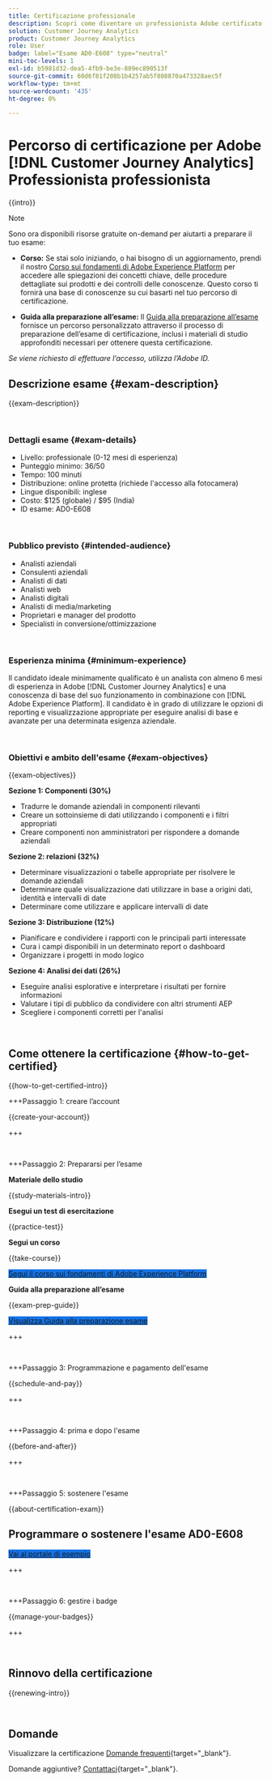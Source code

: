 ```yaml
---
title: Certificazione professionale
description: Scopri come diventare un professionista Adobe certificato in [!DNL Customer Journey Analytics]
solution: Customer Journey Analytics
product: Customer Journey Analytics
role: User
badge: label="Esame AD0-E608" type="neutral"
mini-toc-levels: 1
exl-id: b5981d32-dea5-4fb9-be3e-809ec890513f
source-git-commit: 60d6f81f208b1b4257ab5f808870a473328aec5f
workflow-type: tm+mt
source-wordcount: '435'
ht-degree: 0%

---
```


# Percorso di certificazione per Adobe [!DNL Customer Journey Analytics] Professionista professionista

{{intro}}

>[!NOTE]
>
>Sono ora disponibili risorse gratuite on-demand per aiutarti a preparare il tuo esame:
>
>* **Corso:** Se stai solo iniziando, o hai bisogno di un aggiornamento, prendi il nostro [Corso sui fondamenti di Adobe Experience Platform](https://app.rockinfo.com/courses/216) per accedere alle spiegazioni dei concetti chiave, delle procedure dettagliate sui prodotti e dei controlli delle conoscenze. Questo corso ti fornirà una base di conoscenze su cui basarti nel tuo percorso di certificazione.
>
>* **Guida alla preparazione all’esame:** Il [Guida alla preparazione all’esame](https://app.rockinfo.com/courses/playScorm/375) fornisce un percorso personalizzato attraverso il processo di preparazione dell’esame di certificazione, inclusi i materiali di studio approfonditi necessari per ottenere questa certificazione.
>
>_Se viene richiesto di effettuare l’accesso, utilizza l’Adobe ID._

## Descrizione esame {#exam-description}

{{exam-description}}

<br>

### Dettagli esame {#exam-details}

* Livello: professionale (0-12 mesi di esperienza)
* Punteggio minimo: 36/50
* Tempo: 100 minuti
* Distribuzione: online protetta (richiede l&#39;accesso alla fotocamera)
* Lingue disponibili: inglese
* Costo: $125 (globale) / $95 (India)
* ID esame: AD0-E608

<br>

### Pubblico previsto {#intended-audience}

* Analisti aziendali
* Consulenti aziendali
* Analisti di dati
* Analisti web
* Analisti digitali
* Analisti di media/marketing
* Proprietari e manager del prodotto
* Specialisti in conversione/ottimizzazione

<br>

### Esperienza minima {#minimum-experience}

Il candidato ideale minimamente qualificato è un analista con almeno 6 mesi di esperienza in Adobe [!DNL Customer Journey Analytics] e una conoscenza di base del suo funzionamento in combinazione con [!DNL Adobe Experience Platform]. Il candidato è in grado di utilizzare le opzioni di reporting e visualizzazione appropriate per eseguire analisi di base e avanzate per una determinata esigenza aziendale.

<br>

### Obiettivi e ambito dell&#39;esame {#exam-objectives}

{{exam-objectives}}

**Sezione 1: Componenti (30%)**

* Tradurre le domande aziendali in componenti rilevanti
* Creare un sottoinsieme di dati utilizzando i componenti e i filtri appropriati
* Creare componenti non amministratori per rispondere a domande aziendali

**Sezione 2: relazioni (32%)**

* Determinare visualizzazioni o tabelle appropriate per risolvere le domande aziendali
* Determinare quale visualizzazione dati utilizzare in base a origini dati, identità e intervalli di date
* Determinare come utilizzare e applicare intervalli di date

**Sezione 3: Distribuzione (12%)**

* Pianificare e condividere i rapporti con le principali parti interessate
* Cura i campi disponibili in un determinato report o dashboard
* Organizzare i progetti in modo logico

**Sezione 4: Analisi dei dati (26%)**

* Eseguire analisi esplorative e interpretare i risultati per fornire informazioni
* Valutare i tipi di pubblico da condividere con altri strumenti AEP
* Scegliere i componenti corretti per l&#39;analisi

<br>

## Come ottenere la certificazione {#how-to-get-certified}

{{how-to-get-certified-intro}}

+++Passaggio 1: creare l’account

{{create-your-account}}

+++

<br>

+++Passaggio 2: Prepararsi per l’esame

**Materiale dello studio**

{{study-materials-intro}}

**Esegui un test di esercitazione**

{{practice-test}}

**Segui un corso**

{{take-course}}

<a href="https://app.rockinfo.com/courses/216" target="_blank" class="spectrum-Button spectrum-Button--fill spectrum-Button--accent spectrum-Button--sizeM is-margin-bottom-big-big at-element-click-tracking" style="background-color:#1473E6">

<span class="spectrum-Button-label has-no-wrap">
   Segui il corso sui fondamenti di Adobe Experience Platform
</span>
</a>

**Guida alla preparazione all’esame**

{{exam-prep-guide}}

<a href="https://app.rockinfo.com/courses/playScorm/375" target="_blank" class="spectrum-Button spectrum-Button--fill spectrum-Button--accent spectrum-Button--sizeM is-margin-bottom-big-big at-element-click-tracking" style="background-color:#1473E6">

<span class="spectrum-Button-label has-no-wrap">
   Visualizza Guida alla preparazione esame
</span>
</a>

+++

<br>

+++Passaggio 3: Programmazione e pagamento dell&#39;esame

{{schedule-and-pay}}

+++

<br>

+++Passaggio 4: prima e dopo l&#39;esame

{{before-and-after}}

+++

<br>

+++Passaggio 5: sostenere l&#39;esame

{{about-certification-exam}}

## Programmare o sostenere l&#39;esame AD0-E608

<a href="https://www.certmetrics.com/adobe/candidate/examity_sso.aspx?eid=AD0-E608" target="_blank" class="spectrum-Button spectrum-Button--fill spectrum-Button--accent spectrum-Button--sizeM is-margin-bottom-big-big at-element-click-tracking" style="background-color:#1473E6">

<span class="spectrum-Button-label has-no-wrap">
   Vai al portale di esempio
</span>
</a>

+++

<br>

+++Passaggio 6: gestire i badge

{{manage-your-badges}}

+++

<br>

## Rinnovo della certificazione

{{renewing-intro}}

<br>

## Domande

Visualizzare la certificazione [Domande frequenti](https://experienceleague.adobe.com/docs/certification/certification/faq.html){target="_blank"}.

Domande aggiuntive? [Contattaci](mailto:certif@adobe.com){target="_blank"}.

